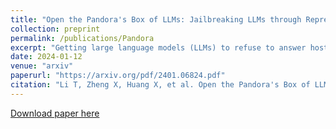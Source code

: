 ```yaml
---
title: "Open the Pandora's Box of LLMs: Jailbreaking LLMs through Representation Engineering"
collection: preprint
permalink: /publications/Pandora
excerpt: "Getting large language models (LLMs) to refuse to answer hostile toxicity questions is a core issue under the theme of LLMs security. Previous approaches have used prompts engineering to jailbreak LLMs and answer some toxicity questions. These approaches can easily fail after the model manufacturer makes additional fine-tuning to the model. To promote the further understanding of model jailbreaking by researchers, we are inspired by Representation Engineering to propose a jailbreaking method that does not require elaborate construction prompts, is not affected by model fine-tuning, and can be widely applied to any open-source LLMs in a pluggable manner. We have evaluated this method on multiple mainstream LLMs on carefully supplemented toxicity datasets, and the experimental results demonstrate the significant effectiveness of our approach. After being surprised by some interesting jailbreaking cases, we did extensive in-depth research to explore the techniques behind this method."
date: 2024-01-12
venue: "arxiv"
paperurl: "https://arxiv.org/pdf/2401.06824.pdf"
citation: "Li T, Zheng X, Huang X, et al. Open the Pandora's Box of LLMs: Jailbreaking LLMs through Representation Engineering[J]. arXiv preprint arXiv:2401.06824, 2024."
---
```


[Download paper here](https://arxiv.org/pdf/2401.06824.pdf)
